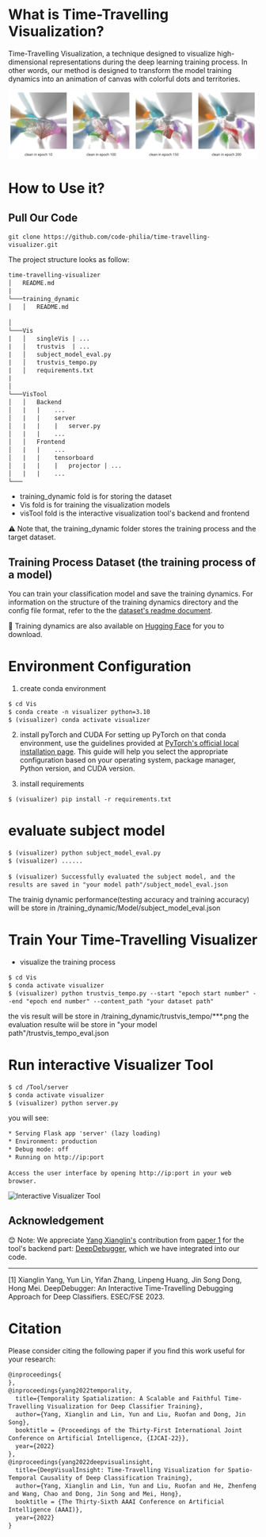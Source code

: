 # What is Time-Travelling Visualization?
Time-Travelling Visualization, a technique designed to visualize high-dimensional representations during the deep learning training process. In other words, our method is designed to transform the model training dynamics into an animation of canvas with colorful dots and territories.


![ The results of our visualization technique for the image classifier training process from epoch10 to epoch200](image.png)
# How to Use it?

## Pull Our Code
```
git clone https://github.com/code-philia/time-travelling-visualizer.git
```

The project structure looks as follow:
```
time-travelling-visualizer
│   README.md
|
└───training_dynamic
│   │   README.md
    
│   
└───Vis
|   │   singleVis | ...
|   │   trustvis  | ...
|   │   subject_model_eval.py
|   │   trustvis_tempo.py 
|   │   requirements.txt
|   
│   
└───VisTool
│   │   Backend
│   |   |    ...
│   |   |    server
│   |   |    |   server.py
│   |   |    ...
│   │   Frontend
│   |   |    ...
│   |   |    tensorboard
│   |   |    |   projector | ...
│   |   |    ...
└───
```

- training_dynamic fold is for storing the dataset
- Vis fold is for training the visualization models
- visTool fold is the interactive visualization tool's backend and frontend

⚠️ Note that, the training_dynamic folder stores the training process and the target dataset. 


## Training Process Dataset (the training process of a model)


You can train your classification model and save the training dynamics. For information on the structure of the training dynamics directory and the config file format, refer to the the [dataset's readme document](./training_dynamic/README.md).

🍃 Training dynamics are also available on [Hugging Face](https://huggingface.co/datasets/yvonne1123/training_dynamic) for you to download. 


# Environment Configuration
1. create conda environment
```
$ cd Vis
$ conda create -n visualizer python=3.10
$ (visualizer) conda activate visualizer
```

2. install pyTorch and CUDA
For setting up PyTorch on that conda environment, use the guidelines provided at [PyTorch's official local installation page](https://pytorch.org/get-started/locally/). This guide will help you select the appropriate configuration based on your operating system, package manager, Python version, and CUDA version.

3. install requirements
```
$ (visualizer) pip install -r requirements.txt
```

# evaluate subject model
```
$ (visualizer) python subject_model_eval.py
$ (visualizer) ......

$ (visualizer) Successfully evaluated the subject model, and the results are saved in "your model path"/subject_model_eval.json
```

The trainig dynamic performance(testing accuracy and training accuracy) will be store in /training_dynamic/Model/subject_model_eval.json

# Train Your Time-Travelling Visualizer
- visualize the training process
```
$ cd Vis
$ conda activate visualizer
$ (visualizer) python trustvis_tempo.py --start "epoch start number" --end "epoch end number" --content_path "your dataset path"
```
the vis result will be store in /training_dynamic/trustvis_tempo/***.png
the evaluation resulte wiil be store in "your model path"/trustvis_tempo_eval.json

<!-- - visualization without prediction sementics
```
$ cd Vis
$ conda activate visualizer
$ (visualizer) python vis_snapshot.py--start "epoch start number" --end "epoch end number" --content_path "your dataset path"
``` -->
# Run interactive Visualizer Tool
```
$ cd /Tool/server
$ conda activate visualizer
$ (visualizer) python server.py
```
you will see: 
```
* Serving Flask app 'server' (lazy loading)
* Environment: production
* Debug mode: off
* Running on http://ip:port

Access the user interface by opening http://ip:port in your web browser.
```

![Interactive Visualizer Tool](screenshot.png)



## Acknowledgement
😊 Note: We appreciate [Yang Xianglin's](https://github.com/xianglinyang) contribution from [paper 1](#paper1-ref) for the tool's backend part: [DeepDebugger](https://github.com/xianglinyang/DeepDebugger), which we have integrated into our code.

---

<a name="paper1-ref"></a>[1] Xianglin Yang, Yun Lin, Yifan Zhang, Linpeng Huang, Jin Song Dong, Hong Mei. DeepDebugger: An Interactive Time-Travelling Debugging Approach for Deep Classifiers. ESEC/FSE 2023.

# Citation
Please consider  citing the following paper if you find this work useful for your research:
```
@inproceedings{
},
@inproceedings{yang2022temporality,
  title={Temporality Spatialization: A Scalable and Faithful Time-Travelling Visualization for Deep Classifier Training},
  author={Yang, Xianglin and Lin, Yun and Liu, Ruofan and Dong, Jin Song},
  booktitle = {Proceedings of the Thirty-First International Joint Conference on Artificial Intelligence, {IJCAI-22}},
  year={2022}
},
@inproceedings{yang2022deepvisualinsight,
  title={DeepVisualInsight: Time-Travelling Visualization for Spatio-Temporal Causality of Deep Classification Training},
  author={Yang, Xianglin and Lin, Yun and Liu, Ruofan and He, Zhenfeng and Wang, Chao and Dong, Jin Song and Mei, Hong},
  booktitle = {The Thirty-Sixth AAAI Conference on Artificial Intelligence (AAAI)},
  year={2022}
}
```
